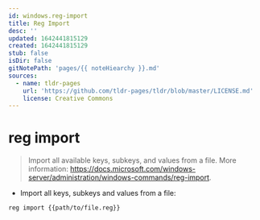 ```yaml
---
id: windows.reg-import
title: Reg Import
desc: ''
updated: 1642441815129
created: 1642441815129
stub: false
isDir: false
gitNotePath: 'pages/{{ noteHiearchy }}.md'
sources:
  - name: tldr-pages
    url: 'https://github.com/tldr-pages/tldr/blob/master/LICENSE.md'
    license: Creative Commons
---
```

# reg import

> Import all available keys, subkeys, and values from a file.
> More information: <https://docs.microsoft.com/windows-server/administration/windows-commands/reg-import>.

- Import all keys, subkeys and values from a file:

`reg import {{path/to/file.reg}}`

